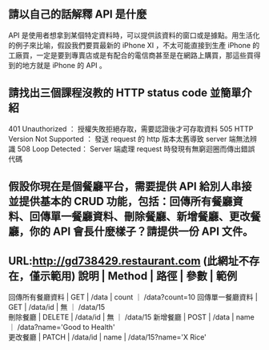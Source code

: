 ## 請以自己的話解釋 API 是什麼

API 是使用者想拿到某個特定資料時，可以提供該資料的窗口或是據點。用生活化的例子來比喻，假設我們要買最新的 iPhone XI ，不太可能直接到生產 iPhone 的工廠買，一定是要到專賣店或是有配合的電信商甚至是在網路上購買，那這些買得到的地方就是 iPhone 的 API 。

## 請找出三個課程沒教的 HTTP status code 並簡單介紹

401 Unauthorized ： 授權失敗拒絕存取，需要認證後才可存取資料
505 HTTP Version Not Supported ： 發送 request 的 http 版本太舊導致 server 端無法辨識
508 Loop Detected： Server 端處理 request 時發現有無窮迴圈而傳出錯誤代碼

## 假設你現在是個餐廳平台，需要提供 API 給別人串接並提供基本的 CRUD 功能，包括：回傳所有餐廳資料、回傳單一餐廳資料、刪除餐廳、新增餐廳、更改餐廳，你的 API 會長什麼樣子？請提供一份 API 文件。

URL:http://gd738429.restaurant.com (此網址不存在，僅示範用)
    說明       |  Method |  路徑  |  參數  |   範例
------------------------------------------------------------
回傳所有餐廳資料 | GET     | /data  | count ｜ /data?count=10 
回傳單一餐廳資料 | GET     | /data/id |  無 ｜ /data/15  
刪除餐廳       | DELETE  | /data/id |  無 ｜ /data/15 
新增餐廳       | POST    | /data  |  name ｜ /data?name='Good to Health'  
更改餐廳       | PATCH   | /data/id | name | /data/15?name='X Rice'